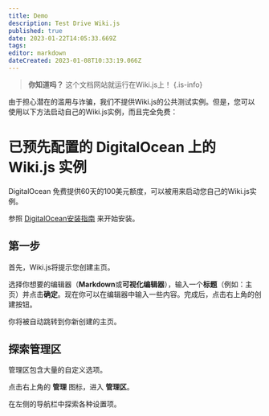 ```yaml
---
title: Demo
description: Test Drive Wiki.js
published: true
date: 2023-01-22T14:05:33.669Z
tags: 
editor: markdown
dateCreated: 2023-01-08T10:33:19.066Z
---
```


> **你知道吗？** 这个文档网站就运行在Wiki.js上！
{.is-info}

由于担心潜在的滥用与诈骗，我们不提供Wiki.js的公共测试实例。但是，您可以使用以下方法启动自己的Wiki.js实例，而且完全免费：

# 已预先配置的 DigitalOcean 上的 Wiki.js 实例

DigitalOcean 免费提供60天的100美元额度，可以被用来启动您自己的Wiki.js实例。

参照 [DigitalOcean安装指南](https://docs.requarks.io/install/digitalocean) 来开始安装。

## 第一步

首先，Wiki.js将提示您创建主页。

选择你想要的编辑器（**Markdown**或**可视化编辑器**），输入一个**标题**（例如：主页）并点击**确定**。现在你可以在编辑器中输入一些内容。完成后，点击右上角的<kbd>创建</kbd>按钮。

你将被自动跳转到你新创建的主页。

## 探索管理区

管理区包含大量的自定义选项。

点击右上角的 <kbd><i class="mdi mdi-cog"></i></kbd> **管理** 图标，进入 **管理区**。

在左侧的导航栏中探索各种设置项。